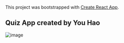 This project was bootstrapped with [Create React App](https://github.com/facebook/create-react-app).

## Quiz App created by You Hao
![image](https://github.com/haoyou0113/QuizApp/public/image/start.png)




